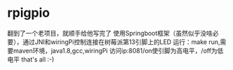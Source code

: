 # rpigpio

翻到了一个老项目，就顺手给他写完了
使用Springboot框架（虽然似乎没啥必要），通过JNI和wiringPi控制连接在树莓派第13引脚上的LED
运行：make run,需要maven环境，java1.8,gcc,wiringPi
访问ip:8081/on使引脚为高电平，/off为低电平
that's all :-)